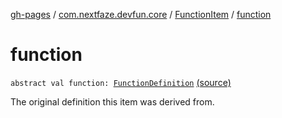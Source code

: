 [gh-pages](../../index.md) / [com.nextfaze.devfun.core](../index.md) / [FunctionItem](index.md) / [function](./function.md)

# function

`abstract val function: `[`FunctionDefinition`](../-function-definition/index.md) [(source)](https://github.com/NextFaze/dev-fun/tree/master/devfun-annotations/src/main/java/com/nextfaze/devfun/core/Items.kt#L20)

The original definition this item was derived from.

